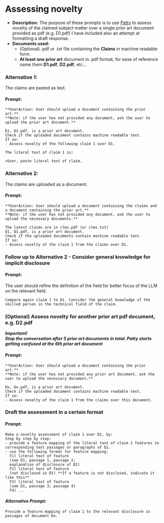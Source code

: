 # Assessing novelty
- **Description:**
  The purpose of these prompts is to use [Patty](https://chatgpt.com/g/g-67eba45560b08191a2dc76c46d82b4d3-patty) to assess novelty of the claimed subject matter over a single prior art document provided as pdf (e.g. D1.pdf)
  I have included also an attempt at formatting a draft response.
- **Documents used:**    
  - (Optional) .pdf or .txt file containing the **Claims** in machine readable form.
  - **At least one prior art** document in .pdf format, for ease of reference name them **D1.pdf**, **D2.pdf**, etc...
 
### Alternative 1:
The claims are pasted as text.  

#### Prompt:  
    **UserAction: User should upload a document containing the prior art.**  
    **Note: if the user has not provided any document, ask the user to upload the prior art document.**    
  
    D1, D1.pdf, is a prior art document.
    Check if the uploaded document contains machine readable text.
    If so:
    - Assess novelty of the following claim 1 over D1.
      
    The literal text of claim 1 is:
      
    >User, paste literal text of claim.

### Alternative 2:
The claims are uploaded as a document.  

#### Prompt:  
    **UserAction: User should upload a document containing the claims and a document containing the prior art.**  
    **Note: if the user has not provided any document, ask the user to upload the necessary documents.**    
   
    The latest claims are in clms.pdf (or clms.txt)  
    D1, D1.pdf, is a prior art document.   
    Check if the uploaded documents contain machine readable text.  
    If so:  
    - Assess novelty of the claim 1 from the claims over D1.  

### Follow up to Alternative 2 - Consider general knowledge for implicit disclosure

#### Prompt:  
The user should refine the definition of the field for better focus of the LLM on the relevant field.
 
    Compare again claim 1 to D1. Consider the general knowledge of the skilled person in the technical field of the claim.

### (Optional) Assess novelty for another prior art pdf document, e.g. D2.pdf
***Important!  
Stop the conversation after 5 prior art documents in total. Patty starts getting confused at the 6th prior art document***  
#### Prompt:
    **UserAction: User should upload a document containing the prior art.**  
    **Note: if the user has not provided any prior art document, ask the user to upload the necessary document.**  
     
    Dx, Dx.pdf, is a prior art document.   
    Check if the uploaded document contains machine readable text.  
    If so:  
    - Assess novelty of the claim 1 from the claims over this document.

### Draft the assessment in a certain format  

#### Prompt:
    Make a novelty assessment of claim 1 over D1, by:
    Step by step by step:
    - provide a feature mapping of the literal text of claim 1 features to corresponding text passages or paragraphs of D1.
    - use the following format for feature mapping:
      F1) literal text of feature
      (see D1, passage 1, passage 2;
      explanation of disclosure of D1)
      F2) literal text of feature
      (not disclosed in D1) **If a feature is not disclosed, indicate it like this**
      F3) literal text of feature
      (see D1, passage 3; passage 4)
      F4) ...

#### *Alternative Prompt:*   
   
    Provide a feature mapping of claim 1 to the relevant disclosure in passages of document Dx.
  
    




